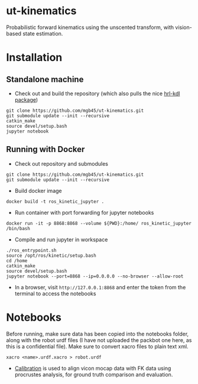 # ut-kinematics
Probabilistic forward kinematics using the unscented transform, with vision-based state estimation. 


# Installation

## Standalone machine

- Check out and build the repository (which also pulls the nice [hrl-kdl package](https://github.com/gt-ros-pkg/hrl-kdl))

```
git clone https://github.com/mgb45/ut-kinematics.git
git submodule update --init --recursive
catkin_make
source devel/setup.bash
jupyter notebook
```

## Running with Docker 

- Check out repository and submodules
```
git clone https://github.com/mgb45/ut-kinematics.git
git submodule update --init --recursive
```
- Build docker image
```
docker build -t ros_kinetic_jupyter .
```
- Run container with port forwarding for jupyter notebooks
```
docker run -it -p 8868:8868 --volume ${PWD}:/home/ ros_kinetic_jupyter /bin/bash
```
- Compile and run jupyter in workspace
```
./ros_entrypoint.sh
source /opt/ros/kinetic/setup.bash
cd /home
catkin_make
source devel/setup.bash
jupyter notebook --port=8868 --ip=0.0.0.0 --no-browser --allow-root
```
- In a browser, visit `http://127.0.0.1:8868` and enter the token from the terminal to access the notebooks

# Notebooks

Before running, make sure data has been copied into the notebooks folder, along with the robot urdf files (I have not uploaded the packbot one here, as this is a confidential file). Make sure to convert xacro files to plain text xml.
```
xacro <name>.urdf.xacro > robot.urdf
```


- [Calibration](./notebooks/Calibration.ipynb) is used to align vicon mocap data with FK data using procrustes analysis, for ground truth comparison and evaluation.
